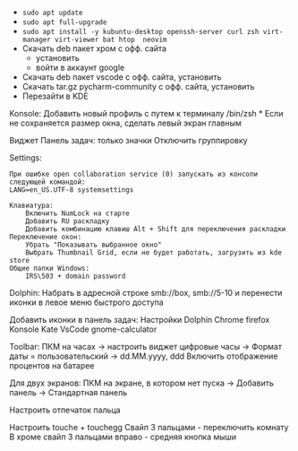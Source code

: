 - ``sudo apt update``
- ``sudo apt full-upgrade``
- ``sudo apt install -y kubuntu-desktop openssh-server curl zsh virt-manager virt-viewer bat htop 
  neovim``
- Скачать deb пакет хром с офф. сайта
  - установить
  - войти в аккаунт google
- Скачать deb пакет vscode с офф. сайта, установить
- Скачать tar.gz pycharm-community с офф. сайта, установить
- Перезайти в KDE

Konsole:
    Добавить новый профиль с путем к терминалу /bin/zsh
    * Если не сохраняется размер окна, сделать левый экран главным


Виджет Панель задач: только значки
    Отключить группировку

Settings:

    При ошибке open collaboration service (0) запускать из консоли следующей командой:
    LANG=en_US.UTF-8 systemsettings

    Клавиатура:
        Включить NumLock на старте
        Добавить RU раскладку
        Добавить комбинацию клавиш Alt + Shift для переключения раскладки
    Переключение окон:
        Убрать "Показывать выбранное окно"
        Выбрать Thumbnail Grid, если не будет работать, загрузить из kde store
    Общие папки Windows:
        IRS\503 + domain password

Dolphin:
    Набрать в адресной строке smb://box, smb://5-10 и перенести иконки в левое меню быстрого доступа


Добавить иконки в панель задач:
    Настройки
    Dolphin
    Chrome
    firefox
    Konsole
    Kate
    VsCode
    gnome-calculator

Toolbar:
    ПКМ на часах -> настроить виджет цифровые часы -> Формат даты = пользовательский -> dd.MM.yyyy, ddd
    Включить отображение процентов на батарее

Для двух экранов:
    ПКМ на экране, в котором нет пуска -> Добавить панель -> Стандартная панель

Настроить отпечаток пальца

Настроить touche + touchegg
    Свайп 3 пальцами - переключить комнату
    В хроме свайп 3 пальцами вправо - средняя кнопка мыши
